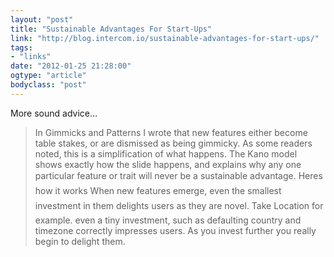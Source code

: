 ```yaml
---
layout: "post"
title: "Sustainable Advantages For Start-Ups"
link: "http://blog.intercom.io/sustainable-advantages-for-start-ups/"
tags: 
- "links"
date: "2012-01-25 21:28:00"
ogtype: "article"
bodyclass: "post"
---
```


More sound advice…

> In Gimmicks and Patterns I wrote that new features either become table stakes, or are dismissed as being gimmicky. As some readers noted, this is a simplification of what happens. The Kano model shows exactly how the slide happens, and explains why any one particular feature or trait will never be a sustainable advantage. Heres how it works When new features emerge, even the smallest investment in them delights users as they are novel. Take Location for example. even a tiny investment, such as defaulting country and timezone correctly impresses users. As you invest further you really begin to delight them.